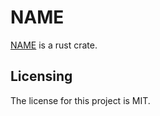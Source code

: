 # NAME

[NAME] is a rust crate.


## Licensing

The license for this project is MIT.

[NAME]: https://github.com/lemonrock/NAME "NAME GitHub page"
